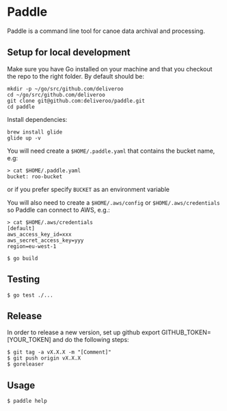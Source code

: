 # Paddle

Paddle is a command line tool for canoe data archival and processing.

## Setup for local development

Make sure you have Go installed on your machine and that you checkout the repo to
the right folder. By default should be:

```
mkdir -p ~/go/src/github.com/deliveroo
cd ~/go/src/github.com/deliveroo
git clone git@github.com:deliveroo/paddle.git
cd paddle
```

Install dependencies:

```
brew install glide
glide up -v
```

You will need create a `$HOME/.paddle.yaml` that contains the bucket name, e.g:

```
> cat $HOME/.paddle.yaml
bucket: roo-bucket
```

or if you prefer specify `BUCKET` as an environment variable

You will also need to create a `$HOME/.aws/config` or `$HOME/.aws/credentials` so Paddle can connect to AWS, e.g.:

```
> cat $HOME/.aws/credentials
[default]
aws_access_key_id=xxx
aws_secret_access_key=yyy
region=eu-west-1
```

```
$ go build
```

## Testing

```
$ go test ./...
```

## Release

In order to release a new version, set up github export GITHUB_TOKEN=[YOUR_TOKEN] and do the following steps:

```
$ git tag -a vX.X.X -m "[Comment]"
$ git push origin vX.X.X
$ goreleaser
```

## Usage

```
$ paddle help
```
